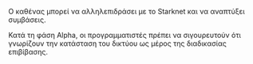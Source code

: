 Ο καθένας μπορεί να αλληλεπιδράσει με το Starknet και να αναπτύξει συμβάσεις.

Κατά τη φάση Alpha, οι προγραμματιστές πρέπει να σιγουρευτούν ότι γνωρίζουν την κατάσταση του δικτύου ως μέρος της διαδικασίας επιβίβασης.